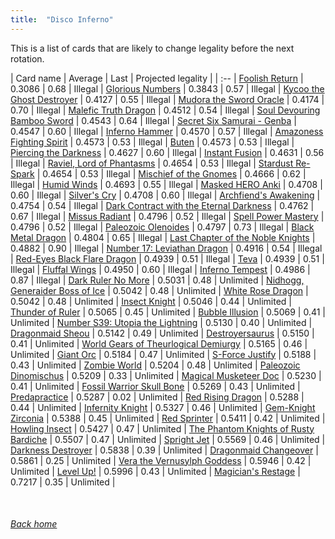 ```yaml
---
title:  "Disco Inferno"
---
```


This is a list of cards that are likely to change legality before the next rotation.

| Card name | Average | Last | Projected legality |
| :-- |
[Foolish Return](https://db.ygoprodeck.com/card/?search=Foolish%20Return) | 0.3086 | 0.68 | Illegal |
[Glorious Numbers](https://db.ygoprodeck.com/card/?search=Glorious%20Numbers) | 0.3843 | 0.57 | Illegal |
[Kycoo the Ghost Destroyer](https://db.ygoprodeck.com/card/?search=Kycoo%20the%20Ghost%20Destroyer) | 0.4127 | 0.55 | Illegal |
[Mudora the Sword Oracle](https://db.ygoprodeck.com/card/?search=Mudora%20the%20Sword%20Oracle) | 0.4174 | 0.70 | Illegal |
[Malefic Truth Dragon](https://db.ygoprodeck.com/card/?search=Malefic%20Truth%20Dragon) | 0.4512 | 0.54 | Illegal |
[Soul Devouring Bamboo Sword](https://db.ygoprodeck.com/card/?search=Soul%20Devouring%20Bamboo%20Sword) | 0.4543 | 0.64 | Illegal |
[Secret Six Samurai - Genba](https://db.ygoprodeck.com/card/?search=Secret%20Six%20Samurai%20-%20Genba) | 0.4547 | 0.60 | Illegal |
[Inferno Hammer](https://db.ygoprodeck.com/card/?search=Inferno%20Hammer) | 0.4570 | 0.57 | Illegal |
[Amazoness Fighting Spirit](https://db.ygoprodeck.com/card/?search=Amazoness%20Fighting%20Spirit) | 0.4573 | 0.53 | Illegal |
[Buten](https://db.ygoprodeck.com/card/?search=Buten) | 0.4573 | 0.53 | Illegal |
[Piercing the Darkness](https://db.ygoprodeck.com/card/?search=Piercing%20the%20Darkness) | 0.4627 | 0.60 | Illegal |
[Instant Fusion](https://db.ygoprodeck.com/card/?search=Instant%20Fusion) | 0.4631 | 0.56 | Illegal |
[Raviel, Lord of Phantasms](https://db.ygoprodeck.com/card/?search=Raviel,%20Lord%20of%20Phantasms) | 0.4654 | 0.53 | Illegal |
[Stardust Re-Spark](https://db.ygoprodeck.com/card/?search=Stardust%20Re-Spark) | 0.4654 | 0.53 | Illegal |
[Mischief of the Gnomes](https://db.ygoprodeck.com/card/?search=Mischief%20of%20the%20Gnomes) | 0.4666 | 0.62 | Illegal |
[Humid Winds](https://db.ygoprodeck.com/card/?search=Humid%20Winds) | 0.4693 | 0.55 | Illegal |
[Masked HERO Anki](https://db.ygoprodeck.com/card/?search=Masked%20HERO%20Anki) | 0.4708 | 0.60 | Illegal |
[Silver's Cry](https://db.ygoprodeck.com/card/?search=Silver's%20Cry) | 0.4708 | 0.60 | Illegal |
[Archfiend's Awakening](https://db.ygoprodeck.com/card/?search=Archfiend's%20Awakening) | 0.4754 | 0.54 | Illegal |
[Dark Contract with the Eternal Darkness](https://db.ygoprodeck.com/card/?search=Dark%20Contract%20with%20the%20Eternal%20Darkness) | 0.4762 | 0.67 | Illegal |
[Missus Radiant](https://db.ygoprodeck.com/card/?search=Missus%20Radiant) | 0.4796 | 0.52 | Illegal |
[Spell Power Mastery](https://db.ygoprodeck.com/card/?search=Spell%20Power%20Mastery) | 0.4796 | 0.52 | Illegal |
[Paleozoic Olenoides](https://db.ygoprodeck.com/card/?search=Paleozoic%20Olenoides) | 0.4797 | 0.73 | Illegal |
[Black Metal Dragon](https://db.ygoprodeck.com/card/?search=Black%20Metal%20Dragon) | 0.4804 | 0.65 | Illegal |
[Last Chapter of the Noble Knights](https://db.ygoprodeck.com/card/?search=Last%20Chapter%20of%20the%20Noble%20Knights) | 0.4882 | 0.90 | Illegal |
[Number 17: Leviathan Dragon](https://db.ygoprodeck.com/card/?search=Number%2017:%20Leviathan%20Dragon) | 0.4916 | 0.54 | Illegal |
[Red-Eyes Black Flare Dragon](https://db.ygoprodeck.com/card/?search=Red-Eyes%20Black%20Flare%20Dragon) | 0.4939 | 0.51 | Illegal |
[Teva](https://db.ygoprodeck.com/card/?search=Teva) | 0.4939 | 0.51 | Illegal |
[Fluffal Wings](https://db.ygoprodeck.com/card/?search=Fluffal%20Wings) | 0.4950 | 0.60 | Illegal |
[Inferno Tempest](https://db.ygoprodeck.com/card/?search=Inferno%20Tempest) | 0.4986 | 0.87 | Illegal |
[Dark Ruler No More](https://db.ygoprodeck.com/card/?search=Dark%20Ruler%20No%20More) | 0.5031 | 0.48 | Unlimited |
[Nidhogg, Generaider Boss of Ice](https://db.ygoprodeck.com/card/?search=Nidhogg,%20Generaider%20Boss%20of%20Ice) | 0.5042 | 0.48 | Unlimited |
[White Rose Dragon](https://db.ygoprodeck.com/card/?search=White%20Rose%20Dragon) | 0.5042 | 0.48 | Unlimited |
[Insect Knight](https://db.ygoprodeck.com/card/?search=Insect%20Knight) | 0.5046 | 0.44 | Unlimited |
[Thunder of Ruler](https://db.ygoprodeck.com/card/?search=Thunder%20of%20Ruler) | 0.5065 | 0.45 | Unlimited |
[Bubble Illusion](https://db.ygoprodeck.com/card/?search=Bubble%20Illusion) | 0.5069 | 0.41 | Unlimited |
[Number S39: Utopia the Lightning](https://db.ygoprodeck.com/card/?search=Number%20S39:%20Utopia%20the%20Lightning) | 0.5130 | 0.40 | Unlimited |
[Dragonmaid Sheou](https://db.ygoprodeck.com/card/?search=Dragonmaid%20Sheou) | 0.5142 | 0.49 | Unlimited |
[Destroyersaurus](https://db.ygoprodeck.com/card/?search=Destroyersaurus) | 0.5150 | 0.41 | Unlimited |
[World Gears of Theurlogical Demiurgy](https://db.ygoprodeck.com/card/?search=World%20Gears%20of%20Theurlogical%20Demiurgy) | 0.5165 | 0.46 | Unlimited |
[Giant Orc](https://db.ygoprodeck.com/card/?search=Giant%20Orc) | 0.5184 | 0.47 | Unlimited |
[S-Force Justify](https://db.ygoprodeck.com/card/?search=S-Force%20Justify) | 0.5188 | 0.43 | Unlimited |
[Zombie World](https://db.ygoprodeck.com/card/?search=Zombie%20World) | 0.5204 | 0.48 | Unlimited |
[Paleozoic Dinomischus](https://db.ygoprodeck.com/card/?search=Paleozoic%20Dinomischus) | 0.5209 | 0.33 | Unlimited |
[Magical Musketeer Doc](https://db.ygoprodeck.com/card/?search=Magical%20Musketeer%20Doc) | 0.5230 | 0.41 | Unlimited |
[Fossil Warrior Skull Bone](https://db.ygoprodeck.com/card/?search=Fossil%20Warrior%20Skull%20Bone) | 0.5269 | 0.43 | Unlimited |
[Predapractice](https://db.ygoprodeck.com/card/?search=Predapractice) | 0.5287 | 0.02 | Unlimited |
[Red Rising Dragon](https://db.ygoprodeck.com/card/?search=Red%20Rising%20Dragon) | 0.5288 | 0.44 | Unlimited |
[Infernity Knight](https://db.ygoprodeck.com/card/?search=Infernity%20Knight) | 0.5327 | 0.46 | Unlimited |
[Gem-Knight Zirconia](https://db.ygoprodeck.com/card/?search=Gem-Knight%20Zirconia) | 0.5388 | 0.45 | Unlimited |
[Red Sprinter](https://db.ygoprodeck.com/card/?search=Red%20Sprinter) | 0.5411 | 0.42 | Unlimited |
[Howling Insect](https://db.ygoprodeck.com/card/?search=Howling%20Insect) | 0.5427 | 0.47 | Unlimited |
[The Phantom Knights of Rusty Bardiche](https://db.ygoprodeck.com/card/?search=The%20Phantom%20Knights%20of%20Rusty%20Bardiche) | 0.5507 | 0.47 | Unlimited |
[Spright Jet](https://db.ygoprodeck.com/card/?search=Spright%20Jet) | 0.5569 | 0.46 | Unlimited |
[Darkness Destroyer](https://db.ygoprodeck.com/card/?search=Darkness%20Destroyer) | 0.5838 | 0.39 | Unlimited |
[Dragonmaid Changeover](https://db.ygoprodeck.com/card/?search=Dragonmaid%20Changeover) | 0.5861 | 0.25 | Unlimited |
[Vera the Vernusylph Goddess](https://db.ygoprodeck.com/card/?search=Vera%20the%20Vernusylph%20Goddess) | 0.5946 | 0.42 | Unlimited |
[Level Up!](https://db.ygoprodeck.com/card/?search=Level%20Up!) | 0.5996 | 0.43 | Unlimited |
[Magician's Restage](https://db.ygoprodeck.com/card/?search=Magician's%20Restage) | 0.7217 | 0.35 | Unlimited |

<br>

###### [Back home](index)